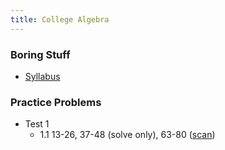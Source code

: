 ```yaml
---
title: College Algebra
---
```


### Boring Stuff

* [Syllabus](/pdf/classes/coal/coal-syllabus.pdf)

### Practice Problems

* Test 1
    * 1.1 13-26, 37-48 (solve only), 63-80 ([scan](/pdf/scans/classes/coal/dugopolski/1-1-ex.pdf))
<!--     * 1.3 19-24, 33-36, 41-46 -->
<!--     * 1.5 5-60 -->
<!--     * 1.5 1-26, 35-64 -->
<!-- * Test 2 -->
<!--     * 1.7 15-26, 45-68, 59-76 -->
<!--     * 2.1 19-24, 67-78 -->
<!--     * 2.2 7-46, 61-72 -->
<!--     * 2.3 35-44, 61-80 -->
<!-- * Test 3 -->
<!--     * 3.2 41-80 -->


<!-- ### Activities -->

<!-- 1. [Linear-ish Equations](/pdf/classes/coal/coal-a01-linear-ish-equations.pdf) ([solutions](/pdf/classes/coal/coal-soln-a01-linear-ish-equations.pdf)) -->
<!-- 2. [Some Geometry](/pdf/classes/coal/coal-a02-some-geometry.pdf) ([solutions](/pdf/classes/coal/coal-soln-a02-some-geometry.pdf)) -->
<!-- 3. [Compound Equations](/pdf/classes/coal/coal-a03-compound-equations.pdf) ([solutions](/pdf/classes/coal/coal-soln-a03-compound-equations.pdf)) -->
<!-- 4. [Functions](/pdf/classes/coal/coal-a04-functions.pdf) ([solutions](/pdf/classes/coal/coal-soln-a04-functions.pdf)) -->
<!-- 5. [Transformations](/pdf/classes/coal/coal-a05-transformations.pdf) -->
<!-- 6. [Polynomials](/pdf/classes/coal/coal-a06-polynomials.pdf) -->
<!-- 7. [Polynomials II](/pdf/classes/coal/coal-a07-polynomials-ii.pdf) -->
<!-- 8. [Exponentials and Logs](/pdf/classes/coal/coal-a08-exponentials-and-logs.pdf) -->


<!-- ### Test Reviews -->

<!-- 1. [Test 1](/pdf/classes/coal/coal-r1-equations-and-geometry.pdf) ([solutions](/pdf/classes/coal/coal-soln-r1-equations-and-geometry.pdf)) -->
<!-- 2. [Test 2](/pdf/classes/coal/coal-r2-functions.pdf) -->
<!-- 3. [Test 3](/pdf/classes/coal/coal-r3-polynomials.pdf) -->
<!-- 4. [Test 4](/pdf/classes/coal/coal-r4-exponentials-and-logs.pdf) -->


<!-- ### Toys -->

<!-- * [Transformations (live demo)](/classes/coal/transformations-live-demo.html): Play with transformations of equations. -->
<!-- * [Symmetry (live demo)](/classes/coal/symmetry-live-demo.html): Look for symmetries. -->
